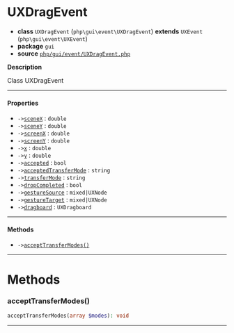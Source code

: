 # UXDragEvent

- **class** `UXDragEvent` (`php\gui\event\UXDragEvent`) **extends** `UXEvent` (`php\gui\event\UXEvent`)
- **package** `gui`
- **source** [`php/gui/event/UXDragEvent.php`](./src/main/resources/JPHP-INF/sdk/php/gui/event/UXDragEvent.php)

**Description**

Class UXDragEvent

---

#### Properties

- `->`[`sceneX`](#prop-scenex) : `double`
- `->`[`sceneY`](#prop-sceney) : `double`
- `->`[`screenX`](#prop-screenx) : `double`
- `->`[`screenY`](#prop-screeny) : `double`
- `->`[`x`](#prop-x) : `double`
- `->`[`y`](#prop-y) : `double`
- `->`[`accepted`](#prop-accepted) : `bool`
- `->`[`acceptedTransferMode`](#prop-acceptedtransfermode) : `string`
- `->`[`transferMode`](#prop-transfermode) : `string`
- `->`[`dropCompleted`](#prop-dropcompleted) : `bool`
- `->`[`gestureSource`](#prop-gesturesource) : `mixed|UXNode`
- `->`[`gestureTarget`](#prop-gesturetarget) : `mixed|UXNode`
- `->`[`dragboard`](#prop-dragboard) : `UXDragboard`

---

#### Methods

- `->`[`acceptTransferModes()`](#method-accepttransfermodes)

---
# Methods

<a name="method-accepttransfermodes"></a>

### acceptTransferModes()
```php
acceptTransferModes(array $modes): void
```

---
